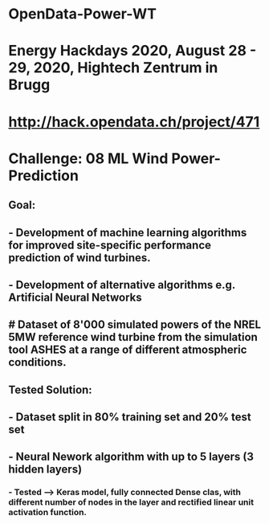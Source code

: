 # OpenData-Power-WT
# Energy Hackdays 2020, August 28 - 29, 2020, Hightech Zentrum in Brugg
# http://hack.opendata.ch/project/471
# Challenge: 08 ML Wind Power-Prediction
## Goal:
## - Development of machine learning algorithms for improved site-specific performance prediction of wind turbines.
## - Development of alternative algorithms e.g. Artificial Neural Networks
## # Dataset of 8'000 simulated powers of the NREL 5MW reference wind turbine from the simulation tool ASHES at a range of different atmospheric conditions.

## Tested Solution:
## - Dataset split in 80% training set and 20% test set
## - Neural Nework algorithm with up to 5 layers (3 hidden layers)
### - Tested --> Keras model, fully connected Dense clas, with different number of nodes in the layer and rectified linear unit activation function.
